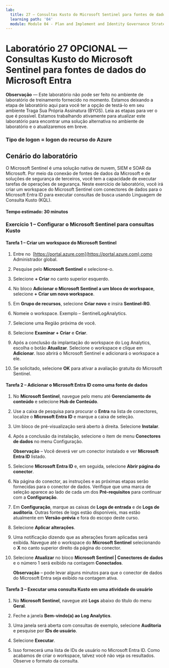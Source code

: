 ```yaml
---
lab:
  title: 27 – Consultas Kusto do Microsoft Sentinel para fontes de dados do Microsoft Entra
  learning path: '04'
  module: Module 04 - Plan and Implement and Identity Governance Strategy
---
```


# Laboratório 27 OPCIONAL — Consultas Kusto do Microsoft Sentinel para fontes de dados do Microsoft Entra

**Observação** — Este laboratório não pode ser feito no ambiente de laboratório de treinamento fornecido no momento.  Estamos deixando a etapa de laboratório aqui para você ter a opção de testá-lo em seu ambiente Traga Sua Própria Assinatura (BYOS).  Leia as etapas para ver o que é possível.  Estamos trabalhando ativamente para atualizar este laboratório para encontrar uma solução alternativa no ambiente de laboratório e o atualizaremos em breve.

### Tipo de logon = logon do recurso do Azure

## Cenário do laboratório

O Microsoft Sentinel é uma solução nativa de nuvem, SIEM e SOAR da Microsoft.  Por meio da conexão de fontes de dados da Microsoft e de soluções de segurança de terceiros, você tem a capacidade de executar tarefas de operações de segurança.  Neste exercício de laboratório, você irá criar um workspace do Microsoft Sentinel com conectores de dados para o Microsoft Entra ID para executar consultas de busca usando Linguagem de Consulta Kusto (KQL). 

#### Tempo estimado: 30 minutos

### Exercício 1 – Configurar o Microsoft Sentinel para consultas Kusto

#### Tarefa 1 – Criar um workspace do Microsoft Sentinel

1. Entre no  [https://portal.azure.com](https://portal.azure.com) como Administrador global.

1. Pesquise pelo **Microsoft Sentinel** e selecione-o. 

1. Selecione **+ Criar** no canto superior esquerdo.

1. No bloco **Adicionar o Microsoft Sentinel a um bloco de workspace**, selecione **+ Criar um novo workspace**.

1. Em **Grupo de recursos**, selecione **Criar novo** e insira **Sentinel-RG**.

1. Nomeie o workspace.  Exemplo – SentinelLogAnalytics.

1. Selecione uma Região próxima de você.

1. Selecione **Examinar + Criar** e **Criar**.

1. Após a conclusão da implantação do workspace do Log Analytics, escolha o botão **Atualizar**. Selecione o workspace e clique em **Adicionar**.  Isso abrirá o Microsoft Sentinel e adicionará o workspace a ele.

1. Se solicitado, selecione **OK** para ativar a avaliação gratuita do Microsoft Sentinel.

#### Tarefa 2 – Adicionar o Microsoft Entra ID como uma fonte de dados

1. No  **Microsoft Sentinel**, navegue pelo menu até **Gerenciamento de conteúdo** e selecione **Hub de Conteúdo**.

1. Use a caixa de pesquisa para procurar o **Entra** na lista de conectores, localize o **Microsoft Entra ID** e marque a caixa de seleção.

1. Um bloco de pré-visualização será aberto à direita.  Selecione **Instalar**.

1. Após a conclusão da instalação, selecione o item de menu **Conectores de dados** no menu Configuração.

    **Observação** – Você deverá ver um conector instalado e ver **Microsoft Entra ID** listado.

1. Selecione **Microsoft Entra ID** e, em seguida, selecione **Abrir página do conector**.

1. Na página do conector, as instruções e as próximas etapas serão fornecidas para o conector de dados. Verifique que uma marca de seleção aparece ao lado de cada um dos **Pré-requisitos** para continuar com a **Configuração**.

1. Em **Configuração**, marque as caixas de **Logs de entrada** e de **Logs de auditoria**. Outras fontes de logs estão disponíveis, mas estão atualmente em **Versão-prévia** e fora do escopo deste curso.

1. Selecione **Aplicar alterações**. 

1. Uma notificação dizendo que as alterações foram aplicadas será exibida. Navegue até o workspace do **Microsoft Sentinel** selecionando o **X** no canto superior direito da página do conector.

1. Selecione **Atualizar** no bloco **Microsoft Sentinel | Conectores de dados** e o número 1 será exibido na contagem **Conectados**.

   **Observação** – pode levar alguns minutos para que o conector de dados do Microsoft Entra seja exibido na contagem ativa. 

#### Tarefa 3 – Executar uma consulta Kusto em uma atividade do usuário

1. No **Microsoft Sentinel**, navegue até **Logs** abaixo do título do menu **Geral**.

1. Feche a janela **Bem-vindo(a) ao Log Analytics**.

1. Uma janela será aberta com consultas de exemplo, selecione **Auditoria** e pesquise por **IDs de usuário**.

1. Selecione **Executar**. 

1. Isso fornecerá uma lista de IDs de usuário no Microsoft Entra ID.  Como acabamos de criar o workspace, talvez você não veja os resultados.  Observe o formato da consulta.
